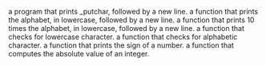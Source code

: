 a program that prints _putchar, followed by a new line.
a function that prints the alphabet, in lowercase, followed by a new line.
a function that prints 10 times the alphabet, in lowercase, followed by a new line.
a function that checks for lowercase character.
a function that checks for alphabetic character.
a function that prints the sign of a number.
 a function that computes the absolute value of an integer.
